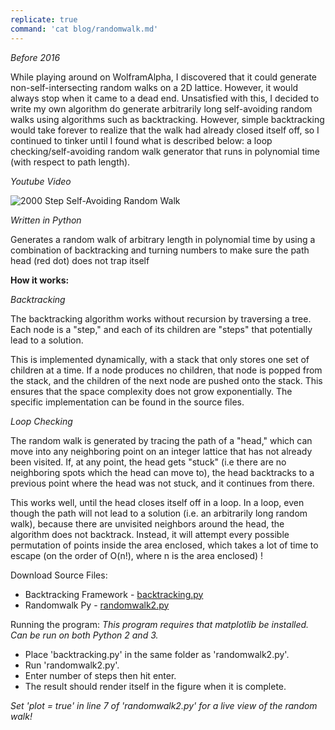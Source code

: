 ```yaml
---
replicate: true
command: 'cat blog/randomwalk.md'
---
```


_Before 2016_

While playing around on WolframAlpha, I discovered that it could generate non-self-intersecting random walks on a 2D lattice. However, it would always stop when it came to a dead end. Unsatisfied with this, I decided to write my own algorithm do generate arbitrarily long self-avoiding random walks using algorithms such as backtracking. However, simple backtracking would take forever to realize that the walk had already closed itself off, so I continued to tinker until I found what is described below: a loop checking/self-avoiding random walk generator that runs in polynomial time (with respect to path length).

 _Youtube Video_

 ![2000 Step Self-Avoiding Random Walk](/resources/assets/randomwalk/randomwalk-2000-lg.png) 
 
 _Written in Python_ 
 
 Generates a random walk of arbitrary length in polynomial time by using a combination of backtracking and turning numbers to make sure the path head (red dot) does not trap itself 
 
 **How it works:** 
 
 *Backtracking* 
 
 The backtracking algorithm works without recursion by traversing a tree. Each node is a "step," and each of its children are "steps" that potentially lead to a solution.
 
 This is implemented dynamically, with a stack that only stores one set of children at a time. If a node produces no children, that node is popped from the stack, and the children of the next node are pushed onto the stack. This ensures that the space complexity does not grow exponentially. The specific implementation can be found in the source files.
 
 *Loop Checking* 
 
 The random walk is generated by tracing the path of a "head," which can move into any neighboring point on an integer lattice that has not already been visited. If, at any point, the head gets "stuck" (i.e there are no neighboring spots which the head can move to), the head backtracks to a previous point where the head was not stuck, and it continues from there. 
 
 This works well, until the head closes itself off in a loop. In a loop, even though the path will not lead to a solution (i.e. an arbitrarily long random walk), because there are unvisited neighbors around the head, the algorithm does not backtrack. Instead, it will attempt every possible permutation of points inside the area enclosed, which takes a lot of time to escape (on the order of O(n!), where n is the area enclosed) ! 
 
 Download Source Files:

*   Backtracking Framework - [backtracking.py](/resources/assets/randomwalk/backtracking.py)
*   Randomwalk Py - [randomwalk2.py](/resources/assets/randomwalk/randomwalk2.py)

Running the program: *This program requires that matplotlib be installed. Can be run on both Python 2 and 3.*

*   Place 'backtracking.py' in the same folder as 'randomwalk2.py'.
*   Run 'randomwalk2.py'.
*   Enter number of steps then hit enter.
*   The result should render itself in the figure when it is complete.

*Set 'plot = true' in line 7 of 'randomwalk2.py' for a live view of the random walk!*
